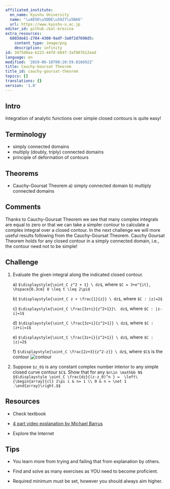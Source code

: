 ```yaml
---
affiliated_institute:
  en_name: Kyushu University
  name: "\u4E5D\u5DDE\u5927\u5B66"
  url: https://www.kyushu-u.ac.jp
editor_id: github.cbal-brezina
extra_resources:
  6803de81-2784-4300-9adf-3a0f2d7698d5:
    content_type: image/png
    description: infinity
id: 3475d0aa-b223-44fd-b84f-3af887b12ead
language: en
modified: '2019-06-18T08:20:59.816692Z'
title: Cauchy-Goursat Theorem
title_id: cauchy-goursat-theorem
topics: []
translations: {}
version: '1.0'
---
```


## Intro

Integration of analytic functions over simple closed contours is quite easy!



## Terminology

- simply connected domains
- multiply (doubly, triply) connected domains 
- principle of deformation of contours
 



## Theorems

- Cauchy-Goursat Theorem
  a) simply connected domain
  b) multiply connected domains






## Comments

Thanks to Cauchy-Goursat Theorem we see that many complex integrals are equal to zero or that we can take a simpler contour to calculate a complex integral over a closed contour. In the next challenge we will more useful results following from the Cauchy-Goursat Theorem. Cauchy Goursat Theorem holds for any  closed contour in a simply connected domain, i.e., the contour need not to be simple!


## Challenge

1. Evaluate the given integral along the indicated closed contour.

   a)  `$\displaystyle{\oint_C z^2 + 1} \ dz$`, where `$C = 3+e^{it}, \hspace{0.3cm} 0 \leq t \leq 2\pi$`
   
   b) `$\displaystyle{\oint_C z + \frac{1}{z}} \ dz$`, where `$C : |z|=2$`
   
   c) `$\displaystyle{\oint_C \frac{3z+i}{z^2+1}}\  dz$`, where `$C : |z-i|=1$`
   
   d) `$\displaystyle{\oint_C \frac{3z+i}{z^2+1}} \ dz$`, where `$C : |z+i|=1$`
   
   e) `$\displaystyle{\oint_C \frac{3z+i}{z^2+1}} \ dz$`, where `$C : |z|=2$`
   
   f) `$\displaystyle{\oint_C \frac{2z+3}{z^2-z}} \ dz$`, where `$C$` is the contour
    ![contour](https://challenge-hub.com/api/v0/teachers/github.cbal-brezina/resources/public/6803de81-2784-4300-9adf-3a0f2d7698d5.png/6803de81-2784-4300-9adf-3a0f2d7698d5.png)


2. Suppose `$z_0$` is any constant complex number interior to any simple closed curve contour `$C$`. Show that for any  `$n\in \mathbb N$`
 `$$\displaystyle \oint_C \frac{dz}{(z-z_0)^n } =  \left\{\begin{array}{cl} 2\pi i & n= 1 \\ 0 & n = \not 1 .\end{array}\right.$$`

## Resources

- Check textbook

- [4 part video explanation by Michael Barrus](https://youtu.be/PNnpcTe0uAY)

- Explore the Internet

## Tips


- You learn more from trying and failing that from  explanation by others.

- Find and solve as many exercises as YOU need to become proficient.

- Required minimum must be set, however you should always aim higher.

